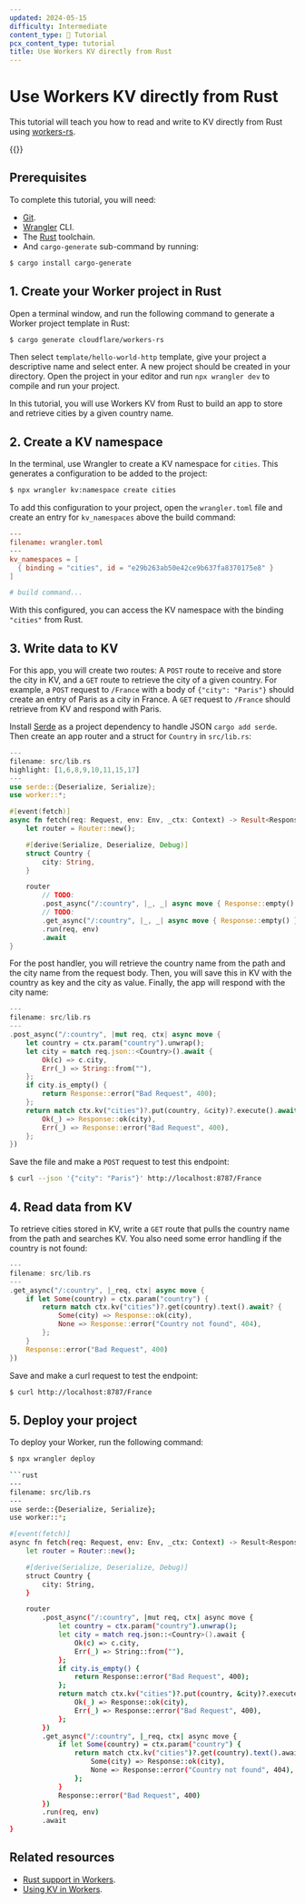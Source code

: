 ```yaml
---
updated: 2024-05-15
difficulty: Intermediate
content_type: 📝 Tutorial
pcx_content_type: tutorial
title: Use Workers KV directly from Rust
---
```


# Use Workers KV directly from Rust

This tutorial will teach you how to read and write to KV directly from Rust
using [workers-rs](https://github.com/cloudflare/workers-rs).

{{<render file="_tutorials-before-you-start.md">}}

## Prerequisites

To complete this tutorial, you will need:

- [Git](https://git-scm.com/book/en/v2/Getting-Started-Installing-Git).
- [Wrangler](https://www.notion.so/Workers-e568dc13453f4c9d9133de54c18e32ea?pvs=21) CLI.
- The [Rust](https://www.rust-lang.org/tools/install) toolchain.
- And `cargo-generate` sub-command by running:

```sh
$ cargo install cargo-generate
```

## 1. Create your Worker project in Rust

Open a terminal window, and run the following command to generate a Worker project template in Rust:

```sh
$ cargo generate cloudflare/workers-rs
```

Then select `template/hello-world-http` template, give your project a descriptive name and select enter. A new project should be created in your directory. Open the project in your editor and run `npx wrangler dev` to compile and run your project.

In this tutorial, you will use Workers KV from Rust to build an app to store and retrieve cities by a given country name. 

## 2. Create a KV namespace

In the terminal, use Wrangler to create a KV namespace for `cities`. This generates a configuration to be added to the project:

```sh
$ npx wrangler kv:namespace create cities
```

To add this configuration to your project, open the `wrangler.toml` file and create an entry for `kv_namespaces` above the build command:

```toml
---
filename: wrangler.toml
---
kv_namespaces = [
  { binding = "cities", id = "e29b263ab50e42ce9b637fa8370175e8" }
]

# build command...
```

With this configured, you can access the KV namespace with the binding `"cities"` from Rust.

## 3. Write data to KV

For this app, you will create two routes: A `POST` route to receive and store the city in KV, and a `GET` route to retrieve the city of a given country. For example, a `POST` request to `/France` with a body of `{"city": "Paris"}` should create an entry of Paris as a city in France. A `GET` request to `/France` should retrieve from KV and respond with Paris.

Install [Serde](https://serde.rs/) as a project dependency to handle JSON `cargo add serde`. Then create an app router and a struct for `Country` in `src/lib.rs`:

```rust
---
filename: src/lib.rs
highlight: [1,6,8,9,10,11,15,17]
---
use serde::{Deserialize, Serialize};
use worker::*;

#[event(fetch)]
async fn fetch(req: Request, env: Env, _ctx: Context) -> Result<Response> {
    let router = Router::new();

    #[derive(Serialize, Deserialize, Debug)]
    struct Country {
        city: String,
    }

    router
        // TODO:
        .post_async("/:country", |_, _| async move { Response::empty() })
        // TODO:
        .get_async("/:country", |_, _| async move { Response::empty() })
        .run(req, env)
        .await
}

```

For the post handler, you will retrieve the country name from the path and the city name from the request body. Then, you will save this in KV with the country as key and the city as value. Finally, the app will respond with the city name:

```rust
---
filename: src/lib.rs
---
.post_async("/:country", |mut req, ctx| async move {
    let country = ctx.param("country").unwrap();
    let city = match req.json::<Country>().await {
        Ok(c) => c.city,
        Err(_) => String::from(""),
    };
    if city.is_empty() {
        return Response::error("Bad Request", 400);
    };
    return match ctx.kv("cities")?.put(country, &city)?.execute().await {
        Ok(_) => Response::ok(city),
        Err(_) => Response::error("Bad Request", 400),
    };
})
```

Save the file and make a `POST` request to test this endpoint:

```sh
$ curl --json '{"city": "Paris"}' http://localhost:8787/France
```

## 4. Read data from KV

To retrieve cities stored in KV, write a `GET` route that pulls the country name from the path and searches KV. You also need some error handling if the country is not found:

```rust
---
filename: src/lib.rs
---
.get_async("/:country", |_req, ctx| async move {
    if let Some(country) = ctx.param("country") {
        return match ctx.kv("cities")?.get(country).text().await? {
            Some(city) => Response::ok(city),
            None => Response::error("Country not found", 404),
        };
    }
    Response::error("Bad Request", 400)
})
```

Save and make a curl request to test the endpoint:

```sh
$ curl http://localhost:8787/France
```

## 5. Deploy your project

To deploy your Worker, run the following command:

```sh
$ npx wrangler deploy

```rust
---
filename: src/lib.rs
---
use serde::{Deserialize, Serialize};
use worker::*;

#[event(fetch)]
async fn fetch(req: Request, env: Env, _ctx: Context) -> Result<Response> {
    let router = Router::new();

    #[derive(Serialize, Deserialize, Debug)]
    struct Country {
        city: String,
    }

    router
        .post_async("/:country", |mut req, ctx| async move {
            let country = ctx.param("country").unwrap();
            let city = match req.json::<Country>().await {
                Ok(c) => c.city,
                Err(_) => String::from(""),
            };
            if city.is_empty() {
                return Response::error("Bad Request", 400);
            };
            return match ctx.kv("cities")?.put(country, &city)?.execute().await {
                Ok(_) => Response::ok(city),
                Err(_) => Response::error("Bad Request", 400),
            };
        })
        .get_async("/:country", |_req, ctx| async move {
            if let Some(country) = ctx.param("country") {
                return match ctx.kv("cities")?.get(country).text().await? {
                    Some(city) => Response::ok(city),
                    None => Response::error("Country not found", 404),
                };
            }
            Response::error("Bad Request", 400)
        })
        .run(req, env)
        .await
}
```

## Related resources

- [Rust support in Workers](https://www.notion.so/Workers-Examples-In-Python-Rust-e7e5a38f4f414540895ddf4e41409493?pvs=21).
- [Using KV in Workers](https://www.notion.so/Use-Workers-KV-directly-from-Rust-95912dda004a4c8faf1d1281958b408a?pvs=21).
